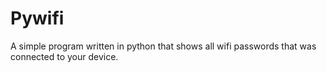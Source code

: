 # Pywifi
A simple program written in python that shows all wifi passwords that was connected to your device.
